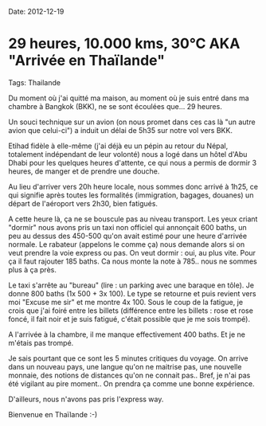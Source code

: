 Date: 2012-12-19
# 29 heures, 10.000 kms, 30°C AKA "Arrivée en Thaïlande"
Tags: Thailande

Du moment où j'ai quitté ma maison, au moment où je suis entré dans ma chambre à Bangkok (BKK), ne se sont écoulées que... 29 heures.

Un souci technique sur un avion (on nous promet dans ces cas là "un autre avion que celui-ci") a induit un délai de 5h35 sur notre vol vers BKK.

Etihad fidèle à elle-même (j'ai déjà eu un pépin au retour du Népal, totalement indépendant de leur volonté) nous a logé dans un hôtel d'Abu Dhabi pour les quelques heures d'attente, ce qui nous a permis de dormir 3 heures, de manger et de prendre une douche.

Au lieu d'arriver vers 20h heure locale, nous sommes donc arrivé à 1h25, ce qui signifie après toutes les formalités (immigration, bagages, douanes) un départ de l'aéroport vers 2h30, bien fatigués.

A cette heure là, ça ne se bouscule pas au niveau transport. Les yeux criant "dormir" nous avons pris un taxi non officiel qui annonçait 600 baths, un peu au dessus des 450-500 qu'on avait estimé pour une heure d'arrivée normale. Le rabateur (appelons le comme ça) nous demande alors si on veut prendre la voie express ou pas. On veut dormir : oui, au plus vite. Pour ça il faut rajouter 185 baths. Ca nous monte la note à 785.. nous ne sommes plus à ça près.

Le taxi s'arrête au "bureau" (lire : un parking avec une baraque en tôle). Je donne 800 baths (1x 500 + 3x 100). Le type se retourne et puis revient vers moi "Excuse me sir" et me montre 4x 100. Sous le coup de la fatigue, je crois que j'ai foiré entre les billets (différence entre les billets : rose et rose foncé, il fait noir et je suis fatigué, c'était possible que je me sois trompé).

A l'arrivée à la chambre, il me manque effectivement 400 baths. Et je ne m'étais pas trompé.

Je sais pourtant que ce sont les 5 minutes critiques du voyage. On arrive dans un nouveau pays, une langue qu'on ne maitrise pas, une nouvelle monnaie, des notions de distances qu'on ne connait pas.. Bref, je n'ai pas été vigilant au pire moment.. On prendra ça comme une bonne expérience.

D'ailleurs, nous n'avons pas pris l'express way. 

Bienvenue en Thaïlande :-)
